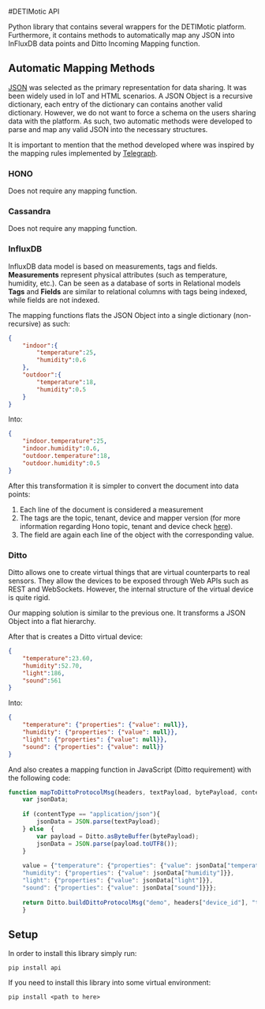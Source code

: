 #DETIMotic API

Python library that contains several wrappers for the DETIMotic platform.
Furthermore, it contains methods to automatically map any JSON into InFluxDB data points and Ditto Incoming Mapping function.

## Automatic Mapping Methods

[JSON](http://json.org/) was selected as the primary representation for data sharing.
It was been widely used in IoT and HTML scenarios.
A JSON Object is a recursive dictionary, each entry of the dictionary can contains another valid dictionary.
However, we do not want to force a schema on the users sharing data with the platform.
As such, two automatic methods were developed to parse and map any valid JSON into the necessary structures.

It is important to mention that the method developed where was inspired by the mapping rules implemented by [Telegraph](https://www.influxdata.com/time-series-platform/telegraf/).

### HONO

Does not require any mapping function.

### Cassandra

Does not require any mapping function.

### InfluxDB

InfluxDB data model is based on measurements, tags and fields.
**Measurements** represent physical attributes (such as temperature, humidity, etc.).
Can be seen as a database of sorts in Relational models
**Tags** and **Fields** are similar to relational columns with tags being indexed, while fields are not indexed.

The mapping functions flats the JSON Object into a single dictionary (non-recursive) as such:

```json
{
    "indoor":{
        "temperature":25,
        "humidity":0.6
    },
    "outdoor":{
        "temperature":18,
        "humidity":0.5
    }
}
```

Into:

```json
{
    "indoor.temperature":25,
    "indoor.humidity":0.6,
    "outdoor.temperature":18,
    "outdoor.humidity":0.5
}
```

After this transformation it is simpler to convert the document into data points:
1. Each line of the document is considered a measurement
2. The tags are the topic, tenant, device and mapper version (for more information regarding Hono topic, tenant and device check [here](../setup/README.md)).
3. The field are again each line of the object with the corresponding value.

### Ditto

Ditto allows one to create virtual things that are virtual counterparts to real sensors.
They allow the devices to be exposed through Web APIs such as REST and WebSockets.
However, the internal structure of the virtual device is quite rigid.

Our mapping solution is similar to the previous one.
It transforms a JSON Object into a flat hierarchy.

After that is creates a Ditto virtual device:

```json
{
    "temperature":23.60,
    "humidity":52.70,
    "light":186,
    "sound":561
}
```

Into:

```json
{
    "temperature": {"properties": {"value": null}},
    "humidity": {"properties": {"value": null}},
    "light": {"properties": {"value": null}},
    "sound": {"properties": {"value": null}}
}
```

And also creates a mapping function in JavaScript (Ditto requirement) with the following code:

```javascript
function mapToDittoProtocolMsg(headers, textPayload, bytePayload, contentType) {
    var jsonData;
    
    if (contentType == "application/json"){
        jsonData = JSON.parse(textPayload);
    } else  {
        var payload = Ditto.asByteBuffer(bytePayload);
        jsonData = JSON.parse(payload.toUTF8());
    }
    
    value = {"temperature": {"properties": {"value": jsonData["temperature"]}},
    "humidity": {"properties": {"value": jsonData["humidity"]}},
    "light": {"properties": {"value": jsonData["light"]}},
    "sound": {"properties": {"value": jsonData["sound"]}}};
    
    return Ditto.buildDittoProtocolMsg("demo", headers["device_id"], "things", "twin", "commands", "modify", "/features", headers, value);
    }
```

## Setup

In order to install this library simply run:

```console
pip install api
```

If you need to install this library into some virtual environment:

```console
pip install <path to here>
```